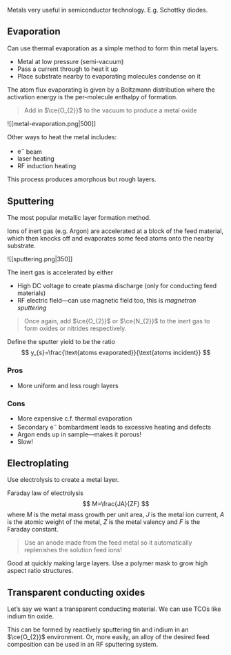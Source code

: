 Metals very useful in semiconductor technology. E.g. Schottky diodes.

## Evaporation
Can use thermal evaporation as a simple method to form thin metal layers.

- Metal at low pressure (semi-vacuum)
- Pass a current through to heat it up
- Place substrate nearby to evaporating molecules condense on it

The atom flux evaporating is given by a Boltzmann distribution where the activation energy is the per-molecule enthalpy of formation.

>Add in $\ce{O_{2}}$ to the vacuum to produce a metal oxide

![[metal-evaporation.png|500]]

Other ways to heat the metal includes:
- $\mathrm{e}^{-}$ beam
- laser heating
- $\mathrm{RF}$ induction heating

This process produces amorphous but rough layers.

## Sputtering

The most popular metallic layer formation method.

Ions of inert gas (e.g. Argon) are accelerated at a block of the feed material, which then knocks off and evaporates some feed atoms onto the nearby substrate.

![[sputtering.png|350]]

The inert gas is accelerated by either
- High $\mathrm{DC}$ voltage to create plasma discharge (only for conducting feed materials)
- $\mathrm{RF}$ electric field—can use magnetic field too, this is *magnetron sputtering*

>Once again, add $\ce{O_{2}}$ or $\ce{N_{2}}$ to the inert gas to form oxides or nitrides respectively.

Define the sputter yield to be the ratio
$$
y_{s}=\frac{\text{atoms evaporated}}{\text{atoms incident}}
$$

### Pros
- More uniform and less rough layers

### Cons
- More expensive c.f. thermal evaporation
- Secondary $\mathrm{e}^{-}$ bombardment leads to excessive heating and defects
- Argon ends up in sample—makes it porous!
- Slow!

## Electroplating

Use electrolysis to create a metal layer.

Faraday law of electrolysis
$$
M=\frac{JA}{ZF}
$$
where $M$ is the metal mass growth per unit area, $J$ is the metal ion current, $A$ is the atomic weight of the metal, $Z$ is the metal valency and $F$ is the Faraday constant.

>Use an anode made from the feed metal so it automatically replenishes the solution feed ions!

Good at quickly making large layers. Use a polymer mask to grow high aspect ratio structures.

## Transparent conducting oxides

Let’s say we want a transparent conducting material. We can use TCOs like indium tin oxide.

This can be formed by reactively sputtering tin and indium in an $\ce{O_{2}}$ environment. Or, more easily, an alloy of the desired feed composition can be used in an $\mathrm{RF}$ sputtering system.

